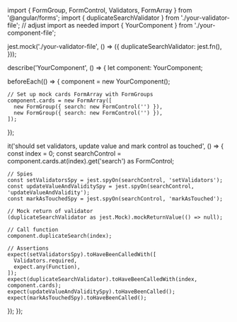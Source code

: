 import { FormGroup, FormControl, Validators, FormArray } from '@angular/forms';
import { duplicateSearchValidator } from './your-validator-file'; // adjust import as needed
import { YourComponent } from './your-component-file';

jest.mock('./your-validator-file', () => ({
  duplicateSearchValidator: jest.fn(),
}));

describe('YourComponent', () => {
  let component: YourComponent;

  beforeEach(() => {
    component = new YourComponent();

    // Set up mock cards FormArray with FormGroups
    component.cards = new FormArray([
      new FormGroup({ search: new FormControl('') }),
      new FormGroup({ search: new FormControl('') }),
    ]);
  });

  it('should set validators, update value and mark control as touched', () => {
    const index = 0;
    const searchControl = component.cards.at(index).get('search') as FormControl;

    // Spies
    const setValidatorsSpy = jest.spyOn(searchControl, 'setValidators');
    const updateValueAndValiditySpy = jest.spyOn(searchControl, 'updateValueAndValidity');
    const markAsTouchedSpy = jest.spyOn(searchControl, 'markAsTouched');

    // Mock return of validator
    (duplicateSearchValidator as jest.Mock).mockReturnValue(() => null);

    // Call function
    component.duplicateSearch(index);

    // Assertions
    expect(setValidatorsSpy).toHaveBeenCalledWith([
      Validators.required,
      expect.any(Function),
    ]);
    expect(duplicateSearchValidator).toHaveBeenCalledWith(index, component.cards);
    expect(updateValueAndValiditySpy).toHaveBeenCalled();
    expect(markAsTouchedSpy).toHaveBeenCalled();
  });
});